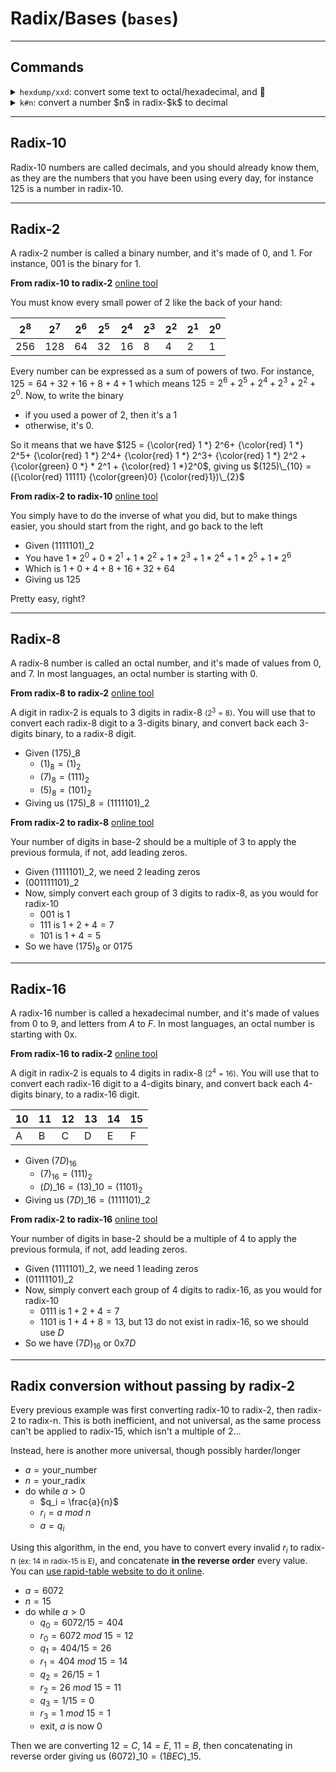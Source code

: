 # Radix/Bases (`bases`)

<hr class="sl">

## Commands

<div class="row row-cols-md-2 mt-4"><div>

<details class="details-e">
<summary><code>hexdump/xxd</code>: convert some text to octal/hexadecimal, and 🔁</summary>

* `-b`: to octal
* `-C`: to hexadecimal
* `-e`: customize

```bash
$ hexdump <<< "Hello, World" > hello_world.hex
$ cat hello_world.hex
0000000 6548 6c6c 2c6f 5720 726f 646c 000a
000000d
# letters were mixed (WTF!!?)
$ echo -e "\x65"
e
$ echo -e "\x48"
H
# here it works fine
$ xxd <<< "Hello, World" | tee hello_world.hex
00000000: 4865 6c6c 6f2c 2057 6f72 6c64 0a         Hello, World.
# reverse
$ xxd -r hello_world.hex
Hello, World
```
</details>
</div><div>

<details class="details-e">
<summary><code>k#n</code>: convert a number $n$ in radix-$k$ to decimal</summary>

```bash
$ echo $[2#101] # 5
```

</details>
</div></div>

<hr class="sr">

## Radix-10

Radix-10 numbers are called decimals, and you should already know them, as they are the numbers that you have been using every day, for instance $125$ is a number in radix-10.

<hr class="sl">

## Radix-2

A radix-2 number is called a binary number, and it's made of $0$, and $1$. For instance, $001$ is the binary for $1$.

<div class="row row-cols-md-2"><div>

**From radix-10 to radix-2** [online tool](https://www.binaryhexconverter.com/decimal-to-binary-converter)

You must know every small power of 2 like the back of your hand:

| $2^8$ | $2^7$ | $2^6$ | $2^5$ | $2^4$ | $2^3$ | $2^2$ | $2^1$ | $2^0$ |
|-------|-------|-------|-------|-------|-------|-------|-------|-------|
| 256   | 128   | 64    | 32    | 16    | 8     | 4     | 2     | 1     |

Every number can be expressed as a sum of powers of two. For instance, $125 = 64+32+16+8+4+1$ which means $125 = 2^6+2^5+2^4+2^3+2^2+2^0$. Now, to write the binary

* if you used a power of 2, then it's a $1$
* otherwise, it's $0$.

So it means that we have $125 = {\color{red} 1 *} 2^6+ {\color{red} 1 *} 2^5+ {\color{red} 1 *} 2^4+ {\color{red} 1 *} 2^3+ {\color{red} 1 *} 2^2 + {\color{green} 0 *} * 2^1 + {\color{red} 1 *}2^0$, giving us $(125)\_{10} = ({\color{red} 11111} {\color{green}0} {\color{red}1})\_{2}$

</div><div class="border-start border-dark">

**From radix-2 to radix-10** [online tool](https://www.binaryhexconverter.com/binary-to-decimal-converter)

You simply have to do the inverse of what you did, but to make things easier, you should start from the right, and go back to the left

* Given $(1111101)\_{2}$
* You have $1 * 2^0 + 0 * 2^1 + 1 * 2^2+ 1 * 2^3+ 1 * 2^4+ 1 * 2^5+ 1 * 2^6$
* Which is $1 + 0 + 4 + 8 + 16 + 32 + 64$
* Giving us $125$

Pretty easy, right?
</div></div>

<hr class="sr">

## Radix-8

A radix-8 number is called an octal number, and it's made of values from $0$, and $7$. In most languages, an octal number is starting with $0$.

<div class="row row-cols-md-2"><div>

**From radix-8 to radix-2** [online tool](https://www.binaryhexconverter.com/octal-to-binary-converter)

A digit in radix-2 is equals to 3 digits in radix-8 <small>($2^3=8$)</small>. You will use that to convert each radix-8 digit to a 3-digits binary, and convert back each 3-digits binary, to a radix-8 digit.

* Given $(175)\_{8}$
  * $(1)_8 = (1)_2$
  * $(7)_8 = (111)_2$
  * $(5)_8 = (101)_2$
* Giving us $(175)\_{8}=(1111101)\_{2}$

</div><div class="border-start border-dark">

**From radix-2 to radix-8** [online tool](https://www.binaryhexconverter.com/binary-to-octal-converter)

Your number of digits in base-2 should be a multiple of 3 to apply the previous formula, if not, add leading zeros.

* Given $(1111101)\_{2}$, we need 2 leading zeros
* $(001111101)\_{2}$
* Now, simply convert each group of 3 digits to radix-8, as you would for radix-10
  * $001$ is $1$
  * $111$ is $1+2+4=7$
  * $101$ is $1+4=5$
* So we have $(175)_{8}$ or $0175$

</div></div>

<hr class="sl">

## Radix-16

A radix-16 number is called a hexadecimal number, and it's made of values from $0$ to $9$, and letters from $A$ to $F$. In most languages, an octal number is starting with $\text{0x}$.

<div class="row row-cols-md-2"><div>

**From radix-16 to radix-2** [online tool](https://www.binaryhexconverter.com/hex-to-binary-converter)

A digit in radix-2 is equals to 4 digits in radix-8 <small>($2^4=16$)</small>. You will use that to convert each radix-16 digit to a 4-digits binary, and convert back each 4-digits binary, to a radix-16 digit.


| 10  | 11  | 12  | 13  | 14  | 15  |
|-----|-----|-----|-----|-----|-----|
| A   | B   | C   | D   | E   | F   |

* Given $(7D)_{16}$
  * $(7)_{16} = (111)_2$
  * $(D)\_{16} = (13)\_{10} = (1101)_2$
* Giving us $(7D)\_{16}=(1111101)\_{2}$

</div><div class="border-start border-dark">

**From radix-2 to radix-16** [online tool](https://www.binaryhexconverter.com/binary-to-hex-converter)

Your number of digits in base-2 should be a multiple of 4 to apply the previous formula, if not, add leading zeros.

* Given $(1111101)\_{2}$, we need 1 leading zeros
* $(01111101)\_{2}$
* Now, simply convert each group of 4 digits to radix-16, as you would for radix-10
  * $0111$ is $1+2+4=7$
  * $1101$ is $1+4+8=13$, but $13$ do not exist in radix-16, so we should use $D$
* So we have $(7D)_{16}$ or $\text{0x}7D$

</div></div>

<hr class="sr">

## Radix conversion without passing by radix-2

<div class="row row-cols-md-2"><div>

Every previous example was first converting radix-10 to radix-2, then radix-2 to radix-n. This is both inefficient, and not universal, as the same process can't be applied to radix-15, which isn't a multiple of 2...

Instead, here is another more universal, though possibly harder/longer

* $a = \text{your_number}$
* $n = \text{your_radix}$
* do while $a > 0$
  * $q_i = \frac{a}{n}$
  * $r_i = a\ mod\ n$
  * $a = q_i$

Using this algorithm, in the end, you have to convert every invalid $r_i$ to radix-n <small>(ex: 14 in radix-15 is E)</small>, and concatenate **in the reverse order** every value. You can [use rapid-table website to do it online](https://www.rapidtables.com/convert/number/base-converter.html).
</div><div>

* $a = 6072$
* $n = 15$
* do while $a > 0$
  * $q_0 = 6072 / 15 = 404$
  * $r_0 = 6072\ mod\ 15 = 12$
  * $q_1 = 404 / 15 = 26$
  * $r_1 = 404\ mod\ 15 = 14$
  * $q_2 = 26 / 15 = 1$
  * $r_2 = 26\ mod\ 15 = 11$
  * $q_3 = 1 / 15 = 0$
  * $r_3 = 1\ mod\ 15 = 1$
  * exit, $a$ is now 0

Then we are converting $12=C$, $14=E$, $11=B$, then concatenating in reverse order giving us $(6072)\_{10} = (1BEC)\_{15}$.
</div></div>